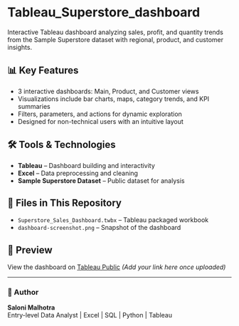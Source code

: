 # Tableau_Superstore_dashboard
Interactive Tableau dashboard analyzing sales, profit, and quantity trends from the Sample Superstore dataset with regional, product, and customer insights.
## 📊 Key Features
- 3 interactive dashboards: Main, Product, and Customer views
- Visualizations include bar charts, maps, category trends, and KPI summaries
- Filters, parameters, and actions for dynamic exploration
- Designed for non-technical users with an intuitive layout

## 🛠 Tools & Technologies
- **Tableau** – Dashboard building and interactivity
- **Excel** – Data preprocessing and cleaning
- **Sample Superstore Dataset** – Public dataset for analysis

## 📁 Files in This Repository
- `Superstore_Sales_Dashboard.twbx` – Tableau packaged workbook
- `dashboard-screenshot.png` – Snapshot of the dashboard

## 🔗 Preview
View the dashboard on [Tableau Public](https://public.tableau.com/) *(Add your link here once uploaded)*

---

### 📌 Author
**Saloni Malhotra**  
Entry-level Data Analyst | Excel | SQL | Python | Tableau
